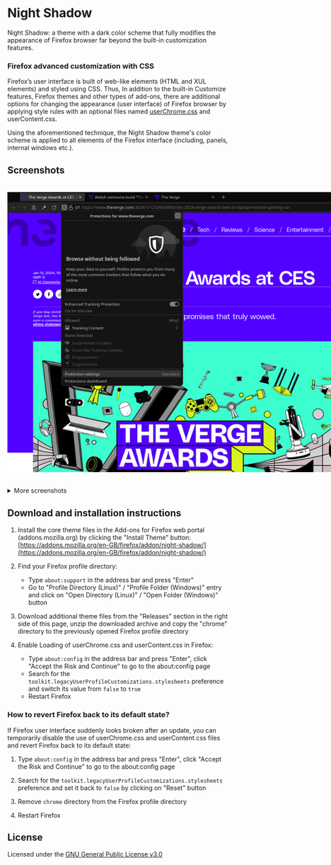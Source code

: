 # Night Shadow

Night Shadow: a theme with a dark color scheme that fully modifies the appearance of Firefox browser far beyond the built-in customization features.

### Firefox advanced customization with CSS

Firefox’s user interface is built of web-like elements (HTML and XUL elements) and styled using CSS. Thus, In addition to the built-in Customize features, Firefox themes and other types of add-ons, there are additional options for changing the appearance (user interface) of Firefox browser by applying style rules with an optional files named [userChrome.css](https://www.userchrome.org/) and userContent.css.

Using the aforementioned technique, the Night Shadow theme's color scheme is applied to all elements of the Firefox interface (including, panels, internal windows etc.).

## Screenshots

<img src="screenshots/0143130.png" alt="Night Shadow: a theme with a dark color scheme that fully modifies the appearance of Firefox browser far beyond the built-in customization features" style="display: inline-block; margin: 20px 0 30px 0; max-width: 850px">

<details>
<summary>More screenshots</summary>
<img src="screenshots/0143209.png" alt="Night Shadow: a theme with a dark color scheme that fully modifies the appearance of Firefox browser far beyond the built-in customization features" style="display: inline-block; margin: 20px 0 30px 0; max-width: 850px">

<img src="screenshots/0143256.png" alt="Night Shadow: a theme with a dark color scheme that fully modifies the appearance of Firefox browser far beyond the built-in customization features" style="display: inline-block; margin: 20px 0 30px 0; max-width: 850px">

<img src="screenshots/0144901.png" alt="Night Shadow: a theme with a dark color scheme that fully modifies the appearance of Firefox browser far beyond the built-in customization features" style="display: inline-block; margin: 20px 0 30px 0; max-width: 850px">

<img src="screenshots/0144948.png" alt="Night Shadow: a theme with a dark color scheme that fully modifies the appearance of Firefox browser far beyond the built-in customization features" style="display: inline-block; margin: 20px 0 30px 0; max-width: 850px">

<img src="screenshots/0145047.png" alt="Night Shadow: a theme with a dark color scheme that fully modifies the appearance of Firefox browser far beyond the built-in customization features" style="display: inline-block; margin: 20px 0 30px 0; max-width: 850px">
</details>

## Download and installation instructions

1. Install the core theme files in the Add-ons for Firefox web portal (addons.mozilla.org) by clicking the "Install Theme" button: [https://addons.mozilla.org/en-GB/firefox/addon/night-shadow/](https://addons.mozilla.org/en-GB/firefox/addon/night-shadow/)

2. Find your Firefox profile directory:
    - Type `about:support` in the address bar and press "Enter"
    - Go to "Profile Directory (Linux)" / "Profile Folder (Windows)" entry and click on "Open Directory (Linux)" / "Open Folder (Windows)" button

3. Download additional theme files from the "Releases" section in the right side of this page, unzip the downloaded archive and copy the "chrome" directory to the previously opened Firefox profile directory

4. Enable Loading of userChrome.css and userContent.css in Firefox:
    - Type `about:config` in the address bar and press "Enter", click "Accept the Risk and Continue" to go to the about:config page
    - Search for the `toolkit.legacyUserProfileCustomizations.stylesheets` preference and switch its value from `false` to `true`
    - Restart Firefox

### How to revert Firefox back to its default state?

If Firefox user interface suddenly looks broken after an update, you can temporarily disable the use of userChrome.css and userContent.css files and revert Firefox back to its default state:

1. Type `about:config` in the address bar and press "Enter", click "Accept the Risk and Continue" to go to the about:config page

2. Search for the `toolkit.legacyUserProfileCustomizations.stylesheets` preference and set it back to `false` by clicking on "Reset" button

3. Remove `chrome` directory from the Firefox profile directory

4. Restart Firefox

## License

Licensed under the [GNU General Public License v3.0](https://github.com/serhiyguryev/black-jade-theme/blob/main/LICENSE)
